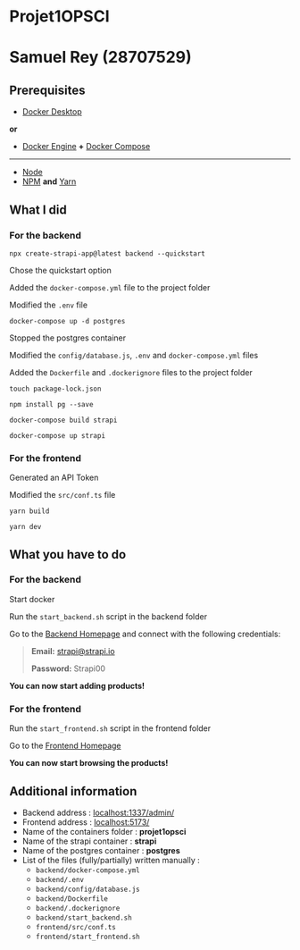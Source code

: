 # Projet1OPSCI
# Samuel Rey (28707529)

## Prerequisites

- [Docker Desktop](https://docs.docker.com/desktop/)

**or**

- [Docker Engine](https://docs.docker.com/engine/) **+** [Docker Compose](https://docs.docker.com/compose/)

***

- [Node](https://nodejs.org/)
- [NPM](https://www.npmjs.com/) **and** [Yarn](https://yarnpkg.com/)

## What I did

### For the backend

```
npx create-strapi-app@latest backend --quickstart
```

Chose the quickstart option

Added the `docker-compose.yml` file to the project folder

Modified the `.env` file

```
docker-compose up -d postgres
```

Stopped the postgres container

Modified the `config/database.js`, `.env` and `docker-compose.yml` files

Added the `Dockerfile` and `.dockerignore` files to the project folder

```
touch package-lock.json
```

```
npm install pg --save
```

```
docker-compose build strapi
```

```
docker-compose up strapi
```

### For the frontend

Generated an API Token

Modified the `src/conf.ts` file

```
yarn build
```

```
yarn dev
```

## What you have to do

### For the backend

Start docker

Run the `start_backend.sh` script in the backend folder

Go to the [Backend Homepage](localhost:1337/admin/) and connect with the following credentials:

> **Email:** strapi@strapi.io
>
> **Password:** Strapi00

**You can now start adding products!**

### For the frontend

Run the `start_frontend.sh` script in the frontend folder

Go to the [Frontend Homepage](localhost:5173/)

**You can now start browsing the products!**

## Additional information

- Backend address : [localhost:1337/admin/](localhost:1337/admin/)
- Frontend address : [localhost:5173/](localhost:5173/)
- Name of the containers folder : **projet1opsci**
- Name of the strapi container : **strapi**
- Name of the postgres container : **postgres**
- List of the files (fully/partially) written manually :
    - `backend/docker-compose.yml`
    - `backend/.env`
    - `backend/config/database.js`
    - `backend/Dockerfile`
    - `backend/.dockerignore`
    - `backend/start_backend.sh`
    - `frontend/src/conf.ts`
    - `frontend/start_frontend.sh`
